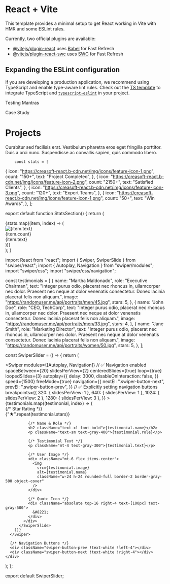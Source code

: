 # React + Vite

This template provides a minimal setup to get React working in Vite with HMR and some ESLint rules.

Currently, two official plugins are available:

- [@vitejs/plugin-react](https://github.com/vitejs/vite-plugin-react/blob/main/packages/plugin-react/README.md) uses [Babel](https://babeljs.io/) for Fast Refresh
- [@vitejs/plugin-react-swc](https://github.com/vitejs/vite-plugin-react-swc) uses [SWC](https://swc.rs/) for Fast Refresh

## Expanding the ESLint configuration

If you are developing a production application, we recommend using TypeScript and enable type-aware lint rules. Check out the [TS template](https://github.com/vitejs/vite/tree/main/packages/create-vite/template-react-ts) to integrate TypeScript and [`typescript-eslint`](https://typescript-eslint.io) in your project.




Testing Mantras


 <div className="p-6 text-center col-span-full">
          <div className="text-[#7ad6b4] text-xl font-sans inline-block border-b-2 border-[#7ad6b4] mb-4">
            Case Study
          </div>
          <h1 className="text-4xl text-black font-bold">Projects</h1>
          <p className="pt-4 text-lg max-w-2xl mx-auto font-serif">
            Curabitur sed facilisis erat. Vestibulum pharetra eros eget
            fringilla porttitor. Duis a orci nunc. Suspendisse ac convallis
            sapien, quis commodo libero.
          </p>
        </div>


        const stats = [
  {
    icon: "https://creasoft-react.b-cdn.net/img/icons/feature-icon-1.png",
    count: "150+",
    text: "Project Completed",
  },
  {
    icon: "https://creasoft-react.b-cdn.net/img/icons/feature-icon-2.png",
    count: "2150+",
    text: "Satisfied Clients",
  },
  {
    icon: "https://creasoft-react.b-cdn.net/img/icons/feature-icon-3.png",
    count: "120+",
    text: "Expert Teams",
  },
  {
    icon: "https://creasoft-react.b-cdn.net/img/icons/feature-icon-1.png",
    count: "50+",
    text: "Win Awards",
  },
];

export default function StatsSection() {
  return (
    <div className="bg-[#1d1d1d] grid grid-cols-1 sm:grid-cols-2 md:grid-cols-3 lg:grid-cols-4 gap-8 p-6 justify-items-center">
      {stats.map((item, index) => (
        <div
          key={index}
          className="bg-[#2a2a2a] p-6 rounded-lg shadow-lg w-full max-w-[280px] flex flex-col items-center text-white
          transform transition-all duration-300 hover:scale-105 hover:shadow-2xl"
        >
          <img src={item.icon} alt={item.text} className="w-20 h-20" />
          <div className="text-4xl text-center mt-5 font-bold">
            {item.count}
          </div>
          <div className="text-center text-2xl mt-3 font-bold">
            {item.text}
          </div>
        </div>
      ))}
    </div>
  );
}




import React from "react";
import { Swiper, SwiperSlide } from "swiper/react";
import { Autoplay, Navigation } from "swiper/modules";
import "swiper/css";
import "swiper/css/navigation";

const testimonials = [
  {
    name: "Martha Maldonado",
    role: "Executive Chairman",
    text: "Integer purus odio, placerat nec rhoncus in, ullamcorper nec dolor. Praesent nec neque at dolor venenatis consectetur. Donec lacinia placerat felis non aliquam.",
    image: "https://randomuser.me/api/portraits/men/45.jpg",
    stars: 5,
  },
  {
    name: "John Doe",
    role: "CEO, TechCorp",
    text: "Integer purus odio, placerat nec rhoncus in, ullamcorper nec dolor. Praesent nec neque at dolor venenatis consectetur. Donec lacinia placerat felis non aliquam.",
    image: "https://randomuser.me/api/portraits/men/33.jpg",
    stars: 4,
  },
  {
    name: "Jane Smith",
    role: "Marketing Director",
    text: "Integer purus odio, placerat nec rhoncus in, ullamcorper nec dolor. Praesent nec neque at dolor venenatis consectetur. Donec lacinia placerat felis non aliquam.",
    image: "https://randomuser.me/api/portraits/women/50.jpg",
    stars: 5,
  },
];

const SwiperSlider = () => {
  return (
    <div className="flex justify-center items-center h-screen bg-black relative">
      <Swiper
        modules={[Autoplay, Navigation]} // ✅ Navigation enabled
        spaceBetween={20}
        slidesPerView={2}
        centeredSlides={true}
        loop={true}
        loopedSlides={3}
        autoplay={{
          delay: 3000,
          disableOnInteraction: false,
        }}
        speed={1500}
        freeMode={true}
        navigation={{
          nextEl: ".swiper-button-next",
          prevEl: ".swiper-button-prev",
        }} // ✅ Explicitly setting navigation buttons
        breakpoints={{
          320: { slidesPerView: 1 },
          640: { slidesPerView: 1 },
          1024: { slidesPerView: 2 },
          1280: { slidesPerView: 3 },
        }}
      >
        {testimonials.map((testimonial, index) => (
          <SwiperSlide key={index}>
            <div className="bg-[#222222] text-white p-6 rounded-xl shadow-lg relative min-h-[250px] md:min-h-[300px]">
              {/* Star Rating */}
              <div className="absolute top-4 right-4 text-yellow-400 text-lg">
                {"★".repeat(testimonial.stars)}
              </div>

              {/* Name & Role */}
              <h2 className="text-xl font-bold">{testimonial.name}</h2>
              <p className="text-sm text-gray-400">{testimonial.role}</p>

              {/* Testimonial Text */}
              <p className="mt-4 text-gray-300">{testimonial.text}</p>

              {/* User Image */}
              <div className="mt-6 flex items-center">
                <img
                  src={testimonial.image}
                  alt={testimonial.name}
                  className="w-24 h-24 rounded-full border-2 border-gray-500 object-cover"
                />
              </div>

              {/* Quote Icon */}
              <div className="absolute top-16 right-4 text-[100px] text-gray-500">
                &#8221;
              </div>
            </div>
          </SwiperSlide>
        ))}
      </Swiper>

      {/* Navigation Buttons */}
      <div className="swiper-button-prev !text-white !left-4"></div>
      <div className="swiper-button-next !text-white !right-4"></div>
    </div>
  );
};

export default SwiperSlider;
